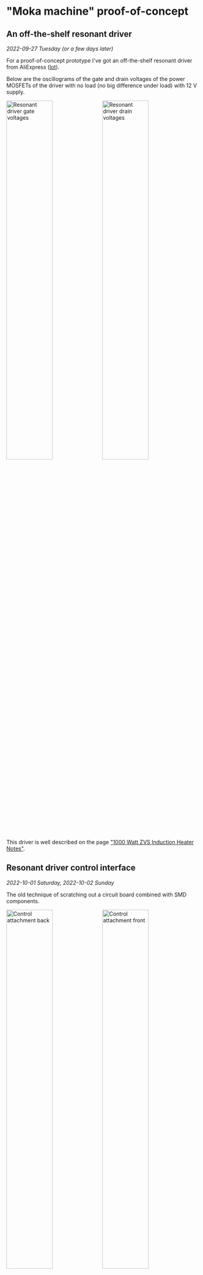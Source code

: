 # "Moka machine" proof-of-concept

## An off-the-shelf resonant driver

_2022-09-27 Tuesday (or a few days later)_

For a proof-of-concept prototype I've got an off-the-shelf resonant driver from AliExpress ([lot](https://www.aliexpress.com/item/33010919113.html)).

Below are the oscillograms of the gate and drain voltages of the power MOSFETs of the driver with no load (no big difference under load) with 12 V supply.

<p width="100%">
<img width="49%" alt="Resonant driver gate voltages" src="images/001%20Resonant driver%20gate%20voltage.png">
<img width="49%" alt="Resonant driver drain voltages" src="images/002%20Resonant driver%20drain%20voltage.png">
</p>

This driver is well described on the page ["1000 Watt ZVS Induction Heater Notes"](https://spaco.org/Blacksmithing/ZVSInductionHeater/1000WattZVSInductionHeaterNotes.htm).

## Resonant driver control interface

_2022-10-01 Saturday, 2022-10-02 Sunday_

The old technique of scratching out a circuit board combined with SMD components.

<p width="100%">
<img width="49%" alt="Control attachment back" src="images/003%20IMG_4103.jpeg">
<img width="49%" alt="Control attachment front" src="images/004%20IMG_4104.jpeg">
</p>

<p width="100%">
<img width="49%" alt="Control attachment installed" src="images/005%20IMG_4105.jpeg">
<img width="49%" alt="Control attachment connector" src="images/006%20IMG_4106.jpeg">
</p>

And the new coil made of 4x1 mm² "audio" cable, unfinished. The cross-section of the pipe of the original coil is around 10 mm².

![The new coil, unfinished](images/007%20IMG_4107.jpeg)

## The new coil

_2022-10-03 Monday_

An attempt to boil a tiny amount of water with the coil. With the supply voltage of 15 V the current consumption is 4.47 A, about 67 W. The water heated up to 50℃.

![The new coil test](images/008%20IMG_4108.jpeg)

During the test I've realized that the coil wire near the mounting points is too loose and may create an undesired loop with extra inductance. Before closing the lab for the night, I had mounted the coil in a better way.

![A better way to mount the coil](images/009%20IMG_4109.jpeg)

## A super rough estimation of power at higher supply voltages

_2022-10-04 Tuesday_

<details>
<summary>
Shouldn't have even attempted it
</summary>

![A super rough estimation of power at higher supply voltages](images/010%20IMG_4112.jpeg)

</details>

Difficult to make a prediction, but my slightly educated guess is that at 24 V a 400 W power supply should be sufficient for this contraption.

## Ways to achieve higher power

_2022-10-05 Wednesday_

Those 67 W with 15 V x 4.47 A input is close to the current limit of my lab PSU, so I wouldn't be able to just raise the voltage to achieve (much) higher output power. I have two of PSUs, though. With some further modification of the driver circuit, a split PSU may be used to power it, thus doubling the output power.

![Resonant driver Split PSU](images/011%20Resonant%20driver%20split%20PSU.png)

Or I could use some balancing resistors and just connect the two PSUs in parallel.

## Closed loop control

_2022-10-08 Saturday_

I implemented some basic (bang-bang with a deadband ±0.2℃ as per the NCIR thermometer) closed loop control logic in the firmware and ran a test.

At first, the program was stopping when the resonant converter was turning on or off. Trying to fight this I put ferrite rings on the longest wires coming to the NCIR thermometer and the resonant converter.

![Pico attached to the NCIR thermometer and the resonant converter](images/012%20IMG_4119.jpeg)

That didn't have sufficient effect, so I had to use stronger countermeasures...

![A test set-up with closed loop control](images/013%20IMG_4117.jpeg)

After which some stability was achieved and I could keep the target (a steel steaming pitcher) at a set temperature.

Maybe not very spectacular, but here is [a short video](https://odysee.com/@werediver:d/moka-machine-01:7?r=EgVnnPDpYAySnwJ9STYyvCuVqFXdCxUz).

Notice that I'm using the oscilloscope ground lead as a makeshift EMI probe. Learned the trick in [this video](https://youtu.be/WytDROmjWKQ?t=129).

## It was ~~DNS~~ the debug probe

_2022-10-09 Sunday_

After some more experimentation and debugging I made two conclusions:

- the issues on the heater start/stop were not with the controller, but rather with the debug probe: even though RTT debug output was stopping, the controller was still running (confirmed with oscilloscope-assisted debugging)
- the NCIR thermometer really likes black and/or high IR emissivity objects or it gives underestimated (possibly, influenced by the reflected surroundings) readings and setting a lower object emissivity parameter seems to give somewhat unstable results (quite sensitive to the sensor position)

Besides, I'm not sure about the resonant converter start-up time: shorter time-base measurements show under 400 us start-up and shutdown times, but longer time-base measurements show up to about 40 ms start-up time (the shutdown time is still short). Was I missing some larger-scale dynamics on the short-time base?
